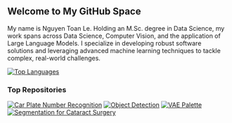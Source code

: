 ## Welcome to My GitHub Space

My name is Nguyen Toan Le. Holding an M.Sc. degree in Data Science, my work spans across Data Science, Computer Vision, 
and the application of Large Language Models. I specialize in developing robust software solutions and leveraging 
advanced machine learning techniques to tackle complex, real-world challenges.

[![Top Languages](https://github-readme-stats.vercel.app/api/top-langs/?username=NguyenToanLE&hide=stars&show_icons=true&theme=tokyonight)](https://github.com/NguyenToanLe)

### Top Repositories
[![Car Plate Number Recognition](https://github-readme-stats.vercel.app/api/pin/?username=NguyenToanLe&repo=ANPROCR-TF&show_icons=true&theme=shades-of-purple)](https://github.com/NguyenToanLe/ANPROCR-TF)
[![Object Detection](https://github-readme-stats.vercel.app/api/pin/?username=NguyenToanLe&repo=Object-Detection&show_icons=true&theme=shades-of-purple)](https://github.com/NguyenToanLe/Object-Detection)
[![VAE Palette](https://github-readme-stats.vercel.app/api/pin/?username=NguyenToanLe&repo=VAE-Palette&show_icons=true&theme=darcula )](https://github.com/NguyenToanLe/VAE-Palette)
[![Segmentation for Cataract Surgery](https://github-readme-stats.vercel.app/api/pin/?username=NguyenToanLe&repo=segmentation-for-cataract-surgery&show_icons=true&theme=darcula )](https://github.com/NguyenToanLe/segmentation-for-cataract-surgery)
